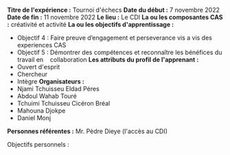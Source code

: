 **Titre de l'expérience :** Tournoi d'échecs
**Date du début :** 7 novembre 2022
**Date de fin :** 11 novembre 2022
**Le lieu :** Le CDI
**La ou les composantes CAS :** créativité et activité
**La ou les objectifs d'apprentissage :**
- Objectif 4 : Faire preuve d’engagement et perseverance vis a vis des experiences CAS
- Objectif 5 : Démontrer des compétences et reconnaître les bénéfices du travail en    collaboration
**Les attributs du profil de l'apprenant :**
- Ouvert d'esprit 
- Chercheur
- Intègre
**Organisateurs :**
- Njami Tchuisseu Eldad Péres
- Abdoul Wahab Touré
- Tchuimi Tchuisseu Cicéron Bréal
- Mahouna Djokpe
- Daniel Monj

**Personnes référentes :**
Mr. Pèdre Dieye (l'accès au CDI)

Objectifs personnels :
